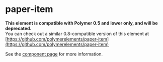 paper-item
=========

**This element is compatible with Polymer 0.5 and lower only, and will be deprecated.**  
You can check out a similar 0.8-compatible version of this element at [https://github.com/polymerelements/paper-item](https://github.com/polymerelements/paper-item)

See the [component page](https://www.polymer-project.org/0.5/docs/elements/paper-item.html) for more information.
